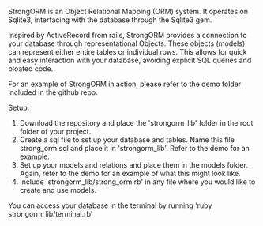 StrongORM is an Object Relational Mapping (ORM) system. It operates on Sqlite3, interfacing with the database through the Sqlite3 gem.

Inspired by ActiveRecord from rails, StrongORM provides a connection to your database through representational Objects. These objects (models) can represent either entire tables or individual rows. This allows for quick and easy interaction with your database, avoiding explicit SQL queries and bloated code.

For an example of StrongORM in action, please refer to the demo folder included in the github repo.

Setup:
1) Download the repository and place the 'strongorm_lib' folder in the root folder of your project.
2) Create a sql file to set up your database and tables. Name this file strong_orm.sql and place it in 'strongorm_lib'. Refer to the demo for an example.
3) Set up your models and relations and place them in the models folder. Again, refer to the demo for an example of what this might look like.
4) Include 'strongorm_lib/strong_orm.rb' in any file where you would like to create and use models.

You can access your database in the terminal by running 'ruby strongorm_lib/terminal.rb'
